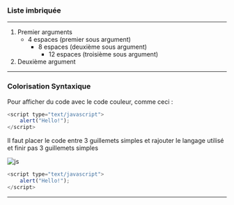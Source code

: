 
### Liste imbriquée
---
1. Premier arguments
    * 4 espaces (premier sous argument)
        - 8 espaces (deuxième sous argument)
            + 12 espaces (troisième sous argument)
2. Deuxième argument
---
### Colorisation Syntaxique

Pour afficher du code avec le code couleur, comme ceci :

``` javascript
<script type="text/javascript">
    alert("Hello!");
</script>
```

Il faut placer le code entre 3 guillemets simples et rajouter le langage utilisé et finir pas 3 guillemets simples

![js](https://imgur.com/m6VlWgK)

``` javascript
<script type="text/javascript">
    alert("Hello!");
</script>
```
***
